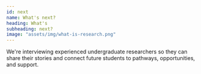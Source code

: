 ```yaml
---
id: next
name: What's next?
heading: What's
subheading: next?
image: "assets/img/what-is-research.png"
---
```

<p>We're interviewing experienced undergraduate researchers so they can share their stories and connect future students to pathways, opportunities, and support.</p>